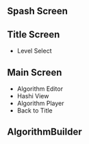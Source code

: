 ## Spash Screen

## Title Screen

- Level Select

## Main Screen

- Algorithm Editor
- Hashi View
- Algorithm Player
- Back to Title

## AlgorithmBuilder
